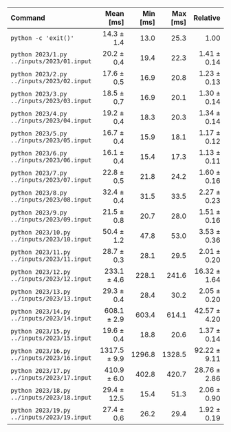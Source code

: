 | Command | Mean [ms] | Min [ms] | Max [ms] | Relative |
|:---|---:|---:|---:|---:|
| `python -c 'exit()'` | 14.3 ± 1.4 | 13.0 | 25.3 | 1.00 |
| `python 2023/1.py ../inputs/2023/01.input` | 20.2 ± 0.4 | 19.4 | 22.3 | 1.41 ± 0.14 |
| `python 2023/2.py ../inputs/2023/02.input` | 17.6 ± 0.5 | 16.9 | 20.8 | 1.23 ± 0.13 |
| `python 2023/3.py ../inputs/2023/03.input` | 18.5 ± 0.7 | 16.9 | 20.1 | 1.30 ± 0.14 |
| `python 2023/4.py ../inputs/2023/04.input` | 19.2 ± 0.4 | 18.3 | 20.3 | 1.34 ± 0.14 |
| `python 2023/5.py ../inputs/2023/05.input` | 16.7 ± 0.4 | 15.9 | 18.1 | 1.17 ± 0.12 |
| `python 2023/6.py ../inputs/2023/06.input` | 16.1 ± 0.4 | 15.4 | 17.3 | 1.13 ± 0.11 |
| `python 2023/7.py ../inputs/2023/07.input` | 22.8 ± 0.5 | 21.8 | 24.2 | 1.60 ± 0.16 |
| `python 2023/8.py ../inputs/2023/08.input` | 32.4 ± 0.4 | 31.5 | 33.5 | 2.27 ± 0.23 |
| `python 2023/9.py ../inputs/2023/09.input` | 21.5 ± 0.8 | 20.7 | 28.0 | 1.51 ± 0.16 |
| `python 2023/10.py ../inputs/2023/10.input` | 50.4 ± 1.2 | 47.8 | 53.0 | 3.53 ± 0.36 |
| `python 2023/11.py ../inputs/2023/11.input` | 28.7 ± 0.3 | 28.1 | 29.5 | 2.01 ± 0.20 |
| `python 2023/12.py ../inputs/2023/12.input` | 233.1 ± 4.6 | 228.1 | 241.6 | 16.32 ± 1.64 |
| `python 2023/13.py ../inputs/2023/13.input` | 29.3 ± 0.4 | 28.4 | 30.2 | 2.05 ± 0.20 |
| `python 2023/14.py ../inputs/2023/14.input` | 608.1 ± 2.9 | 603.4 | 614.1 | 42.57 ± 4.20 |
| `python 2023/15.py ../inputs/2023/15.input` | 19.6 ± 0.4 | 18.8 | 20.6 | 1.37 ± 0.14 |
| `python 2023/16.py ../inputs/2023/16.input` | 1317.5 ± 9.9 | 1296.8 | 1328.5 | 92.22 ± 9.11 |
| `python 2023/17.py ../inputs/2023/17.input` | 410.9 ± 6.0 | 402.8 | 420.7 | 28.76 ± 2.86 |
| `python 2023/18.py ../inputs/2023/18.input` | 29.4 ± 12.5 | 15.4 | 51.3 | 2.06 ± 0.90 |
| `python 2023/19.py ../inputs/2023/19.input` | 27.4 ± 0.6 | 26.2 | 29.4 | 1.92 ± 0.19 |
